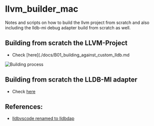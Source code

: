 # llvm_builder_mac

Notes and scripts on how to build the llvm project from scratch and also
including the lldb-mi debug adapter build from scratch as well.

## Building from scratch the LLVM-Project

- Check [here](./docs/B01_building_against_custom_lldb.md

![Building process](./assets/V01.gif)

## Building from scratch the LLDB-MI adapter

- Check [here](./docs/B02_buidling-against_lldb-mi.md)

## References:

- [lldbvscode renamed to lldbdap](https://www.reddit.com/r/LLVM/comments/17s5ywl/lldbvscode_renamed_to_lldbdap_in_llvmproject/)
